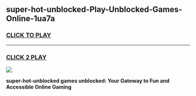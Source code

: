 
## super-hot-unblocked-Play-Unblocked-Games-Online-1ua7a
<h3>
<a href="https://premium76.site?title=super-hot-unblocked&ref=25A">CLICK TO PLAY</a></h3>
<hr>

<h3>
<a href="https://premium76.site?title=super-hot-unblocked&ref=25A">CLICK 2 PLAY</a>
  
</h3>

<a href="https://premium76.site?title=super-hot-unblocked&ref=25A"><img src="https://clearcache.store/games.png"></a>


**super-hot-unblocked games unblocked: Your Gateway to Fun and Accessible Online Gaming**

